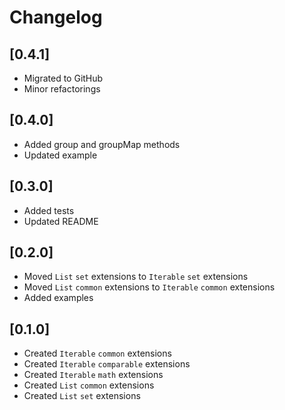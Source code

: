 # Changelog

## [0.4.1]

* Migrated to GitHub
* Minor refactorings

## [0.4.0]

* Added group and groupMap methods
* Updated example

## [0.3.0]

* Added tests
* Updated README

## [0.2.0]

* Moved `List` `set` extensions to `Iterable` `set` extensions
* Moved `List` `common` extensions to `Iterable` `common` extensions
* Added examples

## [0.1.0]

* Created `Iterable` `common` extensions
* Created `Iterable` `comparable` extensions
* Created `Iterable` `math` extensions
* Created `List` `common` extensions
* Created `List` `set` extensions
